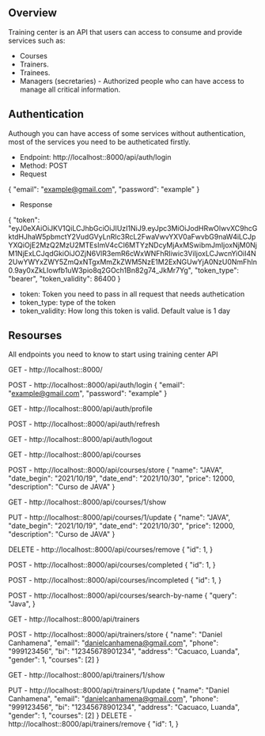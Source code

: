 ## Overview

Training center is an API that users can access to consume and provide services such as: 

- Courses
- Trainers.
- Trainees.
- Managers (secretaries) - Authorized people who can have access to manage all critical information.

## Authentication

<p>Authough you can have access of some services without authentication, most of the services you need to be autheticated firstly.</p>

- Endpoint: http://localhost::8000/api/auth/login
- Method: POST
- Request

{
    "email": "example@gmail.com",
    "password": "example"
}
- Response

{
    "token": "eyJ0eXAiOiJKV1QiLCJhbGciOiJIUzI1NiJ9.eyJpc3MiOiJodHRwOlwvXC9hcGktdHJhaW5pbmctY2VudGVyLnRlc3RcL2FwaVwvYXV0aFwvbG9naW4iLCJpYXQiOjE2MzQ2MzU2MTEsImV4cCI6MTYzNDcyMjAxMSwibmJmIjoxNjM0NjM1NjExLCJqdGkiOiJOZjN6VlR3emR6cWxWNFhRIiwic3ViIjoxLCJwcnYiOiI4N2UwYWYxZWY5ZmQxNTgxMmZkZWM5NzE1M2ExNGUwYjA0NzU0NmFhIn0.9ay0xZkLIowfb1uW3pio8q2GOch1Bn82g74_JkMr7Yg",
    "token_type": "bearer",
    "token_validity": 86400
}

- token: Token you need to pass in all request that needs authetication
- token_type: type of the token
- token_validity: How long this token is valid. Default value is 1 day


## Resourses

All endpoints you need to know to start using training center API

GET - http://localhost::8000/

POST - http://localhost::8000/api/auth/login
{
    "email": "example@gmail.com",
    "password": "example"
}

GET - http://localhost::8000/api/auth/profile

POST - http://localhost::8000/api/auth/refresh

GET - http://localhost::8000/api/auth/logout

GET - http://localhost::8000/api/courses

POST - http://localhost::8000/api/courses/store 
{
    "name": "JAVA",
    "date_begin": "2021/10/19",
    "date_end": "2021/10/30",
    "price": 12000,
    "description": "Curso de JAVA"
}

GET - http://localhost::8000/api/courses/1/show

PUT - http://localhost::8000/api/courses/1/update
{
    "name": "JAVA",
    "date_begin": "2021/10/19",
    "date_end": "2021/10/30",
    "price": 12000,
    "description": "Curso de JAVA"
}

DELETE - http://localhost::8000/api/courses/remove
{
    "id": 1,
}

POST - http://localhost::8000/api/courses/completed
{
    "id": 1,
}

POST - http://localhost::8000/api/courses/incompleted
{
    "id": 1,
}

POST - http://localhost::8000/api/courses/search-by-name
{
    "query": "Java",
}

GET - http://localhost::8000/api/trainers

POST - http://localhost::8000/api/trainers/store 
{
    "name": "Daniel Canhamena",
    "email": "danielcanhamena@gmail.com",
    "phone": "999123456",
    "bi": "12345678901234",
    "address": "Cacuaco, Luanda",
    "gender": 1,
    "courses": [2]
}

GET - http://localhost::8000/api/trainers/1/show

PUT - http://localhost::8000/api/trainers/1/update
{
    "name": "Daniel Canhamena",
    "email": "danielcanhamena@gmail.com",
    "phone": "999123456",
    "bi": "12345678901234",
    "address": "Cacuaco, Luanda",
    "gender": 1,
    "courses": [2]
}
DELETE - http://localhost::8000/api/trainers/remove
{
    "id": 1,
}
